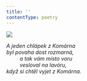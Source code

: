 ```yaml
---
title: ''
contentType: poetry
---
```


<section>

![](../Images/100.jpg)

_A jeden chlápek z Komárna  
byl povaha dost rozmarná,  
         a tak vám místo voru  
         vesloval na lavóru,  
když si chtěl vyjet z Komárna._

</section>
